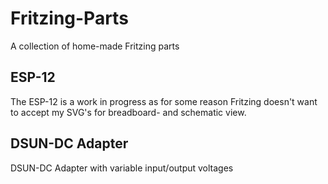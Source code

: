 # Fritzing-Parts
A collection of home-made Fritzing parts

## ESP-12
The ESP-12 is a work in progress as for some reason Fritzing doesn't want to accept my SVG's for breadboard- and schematic view.

## DSUN-DC Adapter
DSUN-DC Adapter with variable input/output voltages